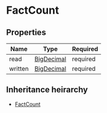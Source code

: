 

# FactCount

## Properties

Name | Type | Required
-------- | -------- | --------
read | [BigDecimal](BigDecimal.md) | required
written | [BigDecimal](BigDecimal.md) | required




## Inheritance heirarchy


* [FactCount](FactCount.md)
